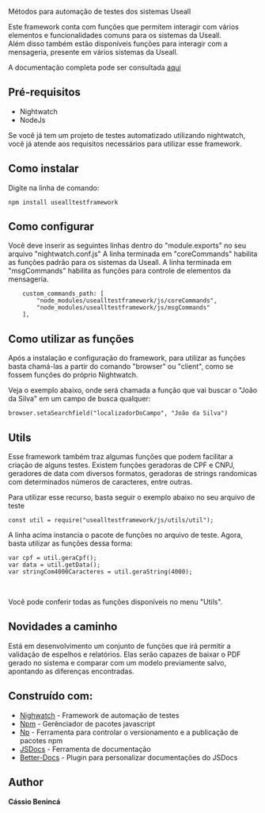 Métodos para automação de testes dos sistemas Useall 
 
Este framework conta com funções que permitem interagir com vários elementos e funcionalidades comuns para os sistemas da Useall.  
Além disso também estão disponíveis funções para interagir com a mensageria, presente em vários sistemas da Useall.  

A documentação completa pode ser consultada [aqui](https://cassiourugit.github.io/UseallTestFramework/)


## Pré-requisitos
* Nightwatch
* NodeJs
&nbsp;

Se você já tem um projeto de testes automatizado utilizando nightwatch, você já atende aos requisitos necessários para utilizar esse framework.

## Como instalar
Digite na linha de comando:

```
npm install usealltestframework
```

## Como configurar
Você deve inserir as seguintes linhas dentro do "module.exports" no seu arquivo "nightwatch.conf.js"
A linha terminada em "coreCommands" habilita as funções padrão para os sistemas da Useall.
A linha terminada em "msgCommands" habilita as funções para controle de elementos da mensageria.

```
    custom_commands_path: [
        "node_modules/usealltestframework/js/coreCommands",
        "node_modules/usealltestframework/js/msgCommands"
    ],

```

## Como utilizar as funções
Após a instalação e configuração do framework, para utilizar as funções basta chamá-las a partir do comando "browser" ou "client", como se fossem funções do próprio Nightwatch.
&nbsp;

Veja o exemplo abaixo, onde será chamada a função que vai buscar o "João da Silva" em um campo de busca qualquer:

```
browser.setaSearchfield("localizadorDoCampo", "João da Silva")
```


## Utils
Esse framework também traz algumas funções que podem facilitar a criação de alguns testes. Existem funções geradoras de CPF e CNPJ, geradores de data com diversos formatos, geradoras de strings randomicas com determinados números de caracteres, entre outras.

Para utilizar esse recurso, basta seguir o exemplo abaixo no seu arquivo de teste

```
const util = require("usealltestframework/js/utils/util");
```
A linha acima instancia o pacote de funções no arquivo de teste. Agora, basta utilizar as funções dessa forma:

```
var cpf = util.geraCpf();
var data = util.getData();
var stringCom4000Caracteres = util.geraString(4000);
```
&nbsp;

Você pode conferir todas as funções disponíveis no menu "Utils".


## Novidades a caminho

Está em desenvolvimento um conjunto de funções que irá permitir a validação de espelhos e relatórios.
Elas serão capazes de baixar o PDF gerado no sistema e comparar com um modelo previamente salvo, apontando as diferenças encontradas.


## Construído com:
* [Nighwatch](https://nightwatchjs.org/) - Framework de automação de testes
* [Npm](https://www.npmjs.com/) - Gerênciador de pacotes javascript
* [Np](https://github.com/sindresorhus/np#readme) - Ferramenta para controlar o versionamento e a publicação de pacotes npm
* [JSDocs](https://jsdoc.app/) - Ferramenta de documentação
* [Better-Docs](https://github.com/SoftwareBrothers/better-docs) - Plugin para personalizar documentações do JSDocs

## Author
**Cássio Benincá**